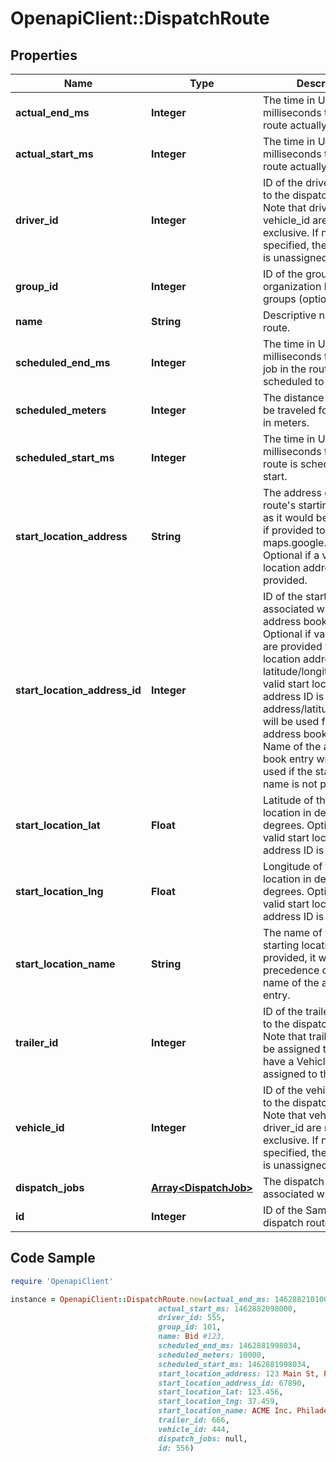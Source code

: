 # OpenapiClient::DispatchRoute

## Properties
Name | Type | Description | Notes
------------ | ------------- | ------------- | -------------
**actual_end_ms** | **Integer** | The time in Unix epoch milliseconds that the route actually ended. | [optional] 
**actual_start_ms** | **Integer** | The time in Unix epoch milliseconds that the route actually started. | [optional] 
**driver_id** | **Integer** | ID of the driver assigned to the dispatch route. Note that driver_id and vehicle_id are mutually exclusive. If neither is specified, then the route is unassigned. | [optional] 
**group_id** | **Integer** | ID of the group if the organization has multiple groups (optional). | [optional] 
**name** | **String** | Descriptive name of this route. | 
**scheduled_end_ms** | **Integer** | The time in Unix epoch milliseconds that the last job in the route is scheduled to end. | 
**scheduled_meters** | **Integer** | The distance expected to be traveled for this route in meters. | [optional] 
**scheduled_start_ms** | **Integer** | The time in Unix epoch milliseconds that the route is scheduled to start. | 
**start_location_address** | **String** | The address of the route&#39;s starting location, as it would be recognized if provided to maps.google.com. Optional if a valid start location address ID is provided. | [optional] 
**start_location_address_id** | **Integer** | ID of the start location associated with an address book entry. Optional if valid values are provided for start location address or latitude/longitude. If a valid start location address ID is provided, address/latitude/longitude will be used from the address book entry. Name of the address book entry will only be used if the start location name is not provided. | [optional] 
**start_location_lat** | **Float** | Latitude of the start location in decimal degrees. Optional if a valid start location address ID is provided. | [optional] 
**start_location_lng** | **Float** | Longitude of the start location in decimal degrees. Optional if a valid start location address ID is provided. | [optional] 
**start_location_name** | **String** | The name of the route&#39;s starting location. If provided, it will take precedence over the name of the address book entry. | [optional] 
**trailer_id** | **Integer** | ID of the trailer assigned to the dispatch route. Note that trailers can only be assigned to routes that have a Vehicle or Driver assigned to them. | [optional] 
**vehicle_id** | **Integer** | ID of the vehicle assigned to the dispatch route. Note that vehicle_id and driver_id are mutually exclusive. If neither is specified, then the route is unassigned. | [optional] 
**dispatch_jobs** | [**Array&lt;DispatchJob&gt;**](DispatchJob.md) | The dispatch jobs associated with this route. | 
**id** | **Integer** | ID of the Samsara dispatch route. | 

## Code Sample

```ruby
require 'OpenapiClient'

instance = OpenapiClient::DispatchRoute.new(actual_end_ms: 1462882101000,
                                 actual_start_ms: 1462882098000,
                                 driver_id: 555,
                                 group_id: 101,
                                 name: Bid #123,
                                 scheduled_end_ms: 1462881998034,
                                 scheduled_meters: 10000,
                                 scheduled_start_ms: 1462881998034,
                                 start_location_address: 123 Main St, Philadelphia, PA 19106,
                                 start_location_address_id: 67890,
                                 start_location_lat: 123.456,
                                 start_location_lng: 37.459,
                                 start_location_name: ACME Inc. Philadelphia HQ,
                                 trailer_id: 666,
                                 vehicle_id: 444,
                                 dispatch_jobs: null,
                                 id: 556)
```


